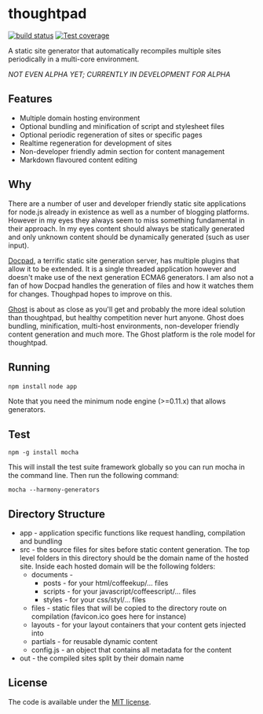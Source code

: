thoughtpad
==========

[![build status][travis-image]][travis-url]
[![Test coverage][coveralls-image]][coveralls-url]

A static site generator that automatically recompiles multiple sites periodically in a multi-core environment.

*NOT EVEN ALPHA YET; CURRENTLY IN DEVELOPMENT FOR ALPHA*

## Features

* Multiple domain hosting environment
* Optional bundling and minification of script and stylesheet files
* Optional periodic regeneration of sites or specific pages
* Realtime regeneration for development of sites
* Non-developer friendly admin section for content management
* Markdown flavoured content editing

## Why

There are a number of user and developer friendly static site applications for node.js already in existence as well as a number of blogging platforms. However in my eyes they always seem to miss something fundamental in their approach. In my eyes content should always be statically generated and only unknown content should be dynamically generated (such as user input).

[Docpad](http://docpad.org/), a terrific static site generation server, has multiple plugins that allow it to be extended. It is a single threaded application however and doesn't make use of the next generation ECMA6 generators. I am also not a fan of how Docpad handles the generation of files and how it watches them for changes. Thoughpad hopes to improve on this.

[Ghost](https://ghost.org/) is about as close as you'll get and probably the more ideal solution than thoughtpad, but healthy competition never hurt anyone. Ghost does bundling, minification, multi-host environments, non-developer friendly content generation and much more. The Ghost platform is the role model for thoughtpad.

## Running

`npm install`
`node app`

Note that you need the minimum node engine (>=0.11.x) that allows generators.

## Test

`npm -g install mocha`

This will install the test suite framework globally so you can run mocha in the command line. Then run the following command:

`mocha --harmony-generators`

## Directory Structure

* app - application specific functions like request handling, compilation and bundling
* src - the source files for sites before static content generation. The top level folders in this directory should be the domain name of the hosted site. Inside each hosted domain will be the following folders:
    * documents -
        * posts - for your html/coffeekup/... files
        * scripts - for your javascript/coffeescript/... files
        * styles - for your css/styl/... files
    * files - static files that will be copied to the directory route on compilation (favicon.ico goes here for instance)
    * layouts - for your layout containers that your content gets injected into
    * partials - for reusable dynamic content
    * config.js - an object that contains all metadata for the content
* out - the compiled sites split by their domain name

## License

The code is available under the [MIT license](http://deif.mit-license.org/).

[travis-image]: https://img.shields.io/travis/hmmdeif/thoughtpad/master.svg?style=flat-square
[travis-url]: https://travis-ci.org/hmmdeif/thoughtpad
[coveralls-image]: https://img.shields.io/coveralls/hmmdeif/thoughtpad/master.svg?style=flat-square
[coveralls-url]: https://coveralls.io/r/hmmdeif/thoughtpad?branch=master